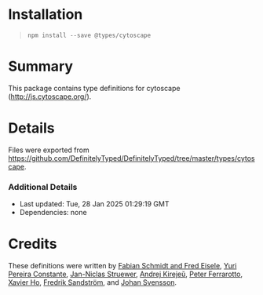 # Installation
> `npm install --save @types/cytoscape`

# Summary
This package contains type definitions for cytoscape (http://js.cytoscape.org/).

# Details
Files were exported from https://github.com/DefinitelyTyped/DefinitelyTyped/tree/master/types/cytoscape.

### Additional Details
 * Last updated: Tue, 28 Jan 2025 01:29:19 GMT
 * Dependencies: none

# Credits
These definitions were written by [ Fabian Schmidt and Fred Eisele](https://github.com/phreed), [Yuri Pereira Constante](https://github.com/ypconstante), [Jan-Niclas Struewer](https://github.com/janniclas), [Andrej Kirejeŭ](https://github.com/gsbelarus), [Peter Ferrarotto](https://github.com/peterjferrarotto), [Xavier Ho](https://github.com/spaxe), [Fredrik Sandström](https://github.com/Veckodag), and [Johan Svensson](https://github.com/jsve).
